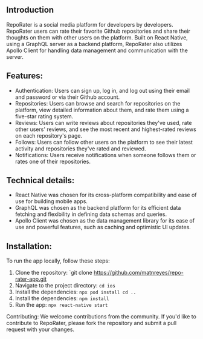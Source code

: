 ## Introduction
RepoRater is a social media platform for developers by developers. RepoRater users can rate their favorite Github repositories and share their thoughts on them with other users on the platform. Built on React Native, using a GraphQL server as a backend platform, RepoRater also utilizes Apollo Client for handling data management and communication with the server.

## Features:

-   Authentication: Users can sign up, log in, and log out using their email and password or via their Github account.
-   Repositories: Users can browse and search for repositories on the platform, view detailed information about them, and rate them using a five-star rating system.
-   Reviews: Users can write reviews about repositories they've used, rate other users' reviews, and see the most recent and highest-rated reviews on each repository's page.
-   Follows: Users can follow other users on the platform to see their latest activity and repositories they've rated and reviewed.
-   Notifications: Users receive notifications when someone follows them or rates one of their repositories.

## Technical details:

-   React Native was chosen for its cross-platform compatibility and ease of use for building mobile apps.
-   GraphQL was chosen as the backend platform for its efficient data fetching and flexibility in defining data schemas and queries.
-   Apollo Client was chosen as the data management library for its ease of use and powerful features, such as caching and optimistic UI updates.

## Installation: 

To run the app locally, follow these steps:
1.  Clone the repository: `git clone https://github.com/matnreyes/repo-rater-app.git
2.  Navigate to the project directory: `cd ios`
3.  Install the dependencies: `npx pod install cd ..`
5.  Install the dependencies: `npm install`
6.  Run the app: `npx react-native start`

Contributing: We welcome contributions from the community. If you'd like to contribute to RepoRater, please fork the repository and submit a pull request with your changes.